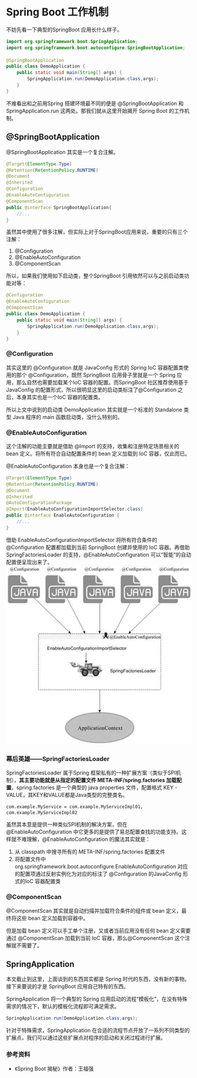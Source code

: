 # Spring Boot 工作机制
不妨先看一下典型的SpringBoot 应用长什么样子。
```java
import org.springframework.boot.SpringApplication;
import org.springframework.boot.autoconfigure.SpringBootApplication;

@SpringBootApplication
public class DemoApplication {
    public static void main(String[] args) {
        SpringApplication.run(DemoApplication.class,args);
    }
}
```
不难看出和之前用Spring 搭建环境最不同的便是 @SpringBootApplication 和 SpringApplication.run 这两处。那我们就从这里开始揭开 Spring Boot 的工作机制。

## @SpringBootApplication
@SpringBootApplication 其实是一个复合注解。
```java
@Target(ElementType.Type)
@Retention(RetentionPolicy.RUNTIME)
@Document
@Inherited
@Configuration
@EnableAutoConfiguration
@ComponentScan
public @interface SpringBootApplication{
    //...
}
```
虽然其中使用了很多注解，但实际上对于SpringBoot应用来说，重要的只有三个注解：
1. @Configuration
2. @EnableAutoConfiguration
3. @ComponentScan

所以，如果我们使用如下启动类，整个SpringBoot 引用依然可以与之前启动类功能对等：
```java
@Configuration
@EnableAutoConfiguration
@ComponentScan
public class DemoApplication {
    public static void main(String[] args) {
        SpringApplication.run(DemoApplication.class,args);
    }
}
```
### @Configuration
其实这里的 @Configuration 就是 JavaConfig 形式的 Spring IoC 容器配置类使用的那个 @Configuration，既然 SpringBoot 应用骨子里就是一个 Spring 应用，那么自然也需要加载某个IoC 容器的配置。而SpringBoot 社区推荐使用基于 JavaConfig 的配置形式，所以很明显这里的启动类标注了@Configuration 之后，本身其实也是一个IoC 容器的配置类。

所以上文中说到的启动类 DemoApplication 其实就是一个标准的 Standalone 类型 Java 程序的 main 函数启动类，没什么特别的。

### @EnableAutoConfiguration
这个注解的功能主要就是借助 @Import 的支持，收集和注册特定场景相关的 bean 定义。将所有符合自动配置条件的 bean 定义加载到 IoC 容器，仅此而已。

@EnableAutoConfiguration 本身也是一个复合注解：
```java
@Target(ElementType.Type)
@Retention(RetentionPolicy.RUNTIME)
@Document
@Inherited
@AutoConfigurationPackage
@Import(EnableAutoConfigurationImportSelector.class)
public @interface EnableAutoConfiguration {
    //...
}
```
借助 EnableAutoConfigurationImportSelector 将所有符合条件的 @Configuration 配置都加载到当前 SpringBoot 创建并使用的 IoC 容器。再借助 SpringFactoriesLoader 的支持，@EnableAutoConfiguration 可以“智能”的自动配置便呈现出来了。
![](../../img/spring-boot-auto-config.jpg)

### 幕后英雄——SpringFactoriesLoader
SpringFactoriesLoader 属于Spring 框架私有的一种扩展方案（类似于SPI机制），**其主要功能就是从指定的配置文件 META-INF/spring.factories 加载配置**，spring.factories 是一个典型的 java properties 文件，配置格式 KEY -VALUE，其KEY和VALUE都是Java类型的完整类名。
```
com.example.MyService = com.example.MyServiceImpl01, com.example.MyServiceImpl02
```
虽然其本意是提供一种类似SPI机制的解决方案，但在 @EnableAutoConfiguration 中它更多的是提供了易总配置查找的功能支持。这样就不难理解，@EnableAutoConfiguration 的魔法其实就是：
1. 从 classpath 中搜寻所有的 META-INF/spring.factories 配置文件
2. 将配置文件中 org.springframework.boot.autoconfigure.EnableAutoConfiguration 对应的配置项通过反射实例化为对应的标注了 @Configuration 的JavaConfig 形式的IoC 容器配置类

### @ComponentScan
@ComponentScan 其实就是自动扫描并加载符合条件的组件或 bean 定义，最终将这些 bean 定义加载到容器中。

但是加载 bean 定义可以手工单个注册，又或者当前应用没有任何 bean 定义需要通过 @ComponentScan 加载到当前 IoC 容器，那么@ComponentScan 这个注解就不需要了。

##  SpringApplication
本文截止到这里，上面谈到的东西其实都是 Spring 时代的东西，没有新的事物。接下来要说的才是 SpringBoot 应用自己特有的东西。

SpringApplication 将一个典型的 Spring 应用启动的流程“模板化”，在没有特殊需求的情况下，默认的模板化流程即可满足需求。
```java
SpringApplication.run(DemoApplication.class,args);
```
针对于特殊需求，SpringApplication 在合适的流程节点开放了一系列不同类型的扩展点，我们可以通过这些扩展点对程序的启动和关闭过程进行扩展。

### 参考资料
- 《Spring Boot 揭秘》作者：王福强